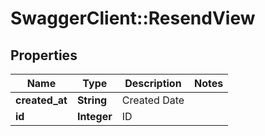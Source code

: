 # SwaggerClient::ResendView

## Properties
Name | Type | Description | Notes
------------ | ------------- | ------------- | -------------
**created_at** | **String** | Created Date | 
**id** | **Integer** | ID | 


